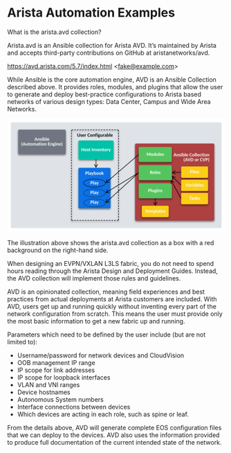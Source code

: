# Arista Automation Examples

What is the arista.avd collection?

Arista.avd is an Ansible collection for Arista AVD. It’s maintained by Arista and accepts third-party contributions on GitHub at aristanetworks/avd.

<https://avd.arista.com/5.7/index.html>
<[fake@example.com](https://avd.arista.com/5.7/index.html)>

While Ansible is the core automation engine, AVD is an Ansible Collection described above. It provides roles, modules, and plugins that allow the user to generate and deploy best-practice configurations to Arista based networks of various design types: Data Center, Campus and Wide Area Networks.

<p align="center">
  <img src='Images/collections.svg' alt='Arista DC Fabric'/>
</p>

The illustration above shows the arista.avd collection as a box with a red background on the right-hand side.

When designing an EVPN/VXLAN L3LS fabric, you do not need to spend hours reading through the Arista Design and Deployment Guides. Instead, the AVD collection will implement those rules and guidelines.

AVD is an opinionated collection, meaning field experiences and best practices from actual deployments at Arista customers are included. With AVD, users get up and running quickly without inventing every part of the network configuration from scratch. This means the user must provide only the most basic information to get a new fabric up and running.

Parameters which need to be defined by the user include (but are not limited to):

- Username/password for network devices and CloudVision
- OOB management IP range
- IP scope for link addresses
- IP scope for loopback interfaces
- VLAN and VNI ranges
- Device hostnames
- Autonomous System numbers
- Interface connections between devices
- Which devices are acting in each role, such as spine or leaf.

From the details above, AVD will generate complete EOS configuration files that we can deploy to the devices. AVD also uses the information provided to produce full documentation of the current intended state of the network.
